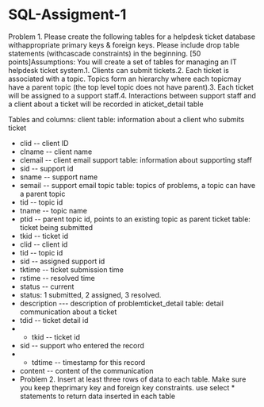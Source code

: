 # SQL-Assigment-1
Problem 1. Please create the following tables for a helpdesk ticket database withappropriate primary keys & foreign keys. Please include drop table statements (withcascade constraints) in the beginning. [50 points]Assumptions: You will create a set of tables for managing an IT helpdesk ticket system.1. Clients can submit tickets.2. Each ticket is associated with a topic. Topics form an hierarchy where each topicmay have a parent topic (the top level topic does not have parent).3. Each ticket will be assigned to a support staff.4. Interactions between support staff and a client about a ticket will be recorded in aticket_detail table

Tables and columns:
client table: information about a client who submits ticket
- clid -- client ID
- clname -- client name
- clemail -- client email
support table: information about supporting staff
- sid -- support id
- sname -- support name
- semail -- support email
topic table: topics of problems, a topic can have a parent topic
- tid -- topic id
- tname -- topic name
- ptid -- parent topic id, points to an existing topic as parent
ticket table: ticket being submitted
- tkid -- ticket id
- clid -- client id
- tid -- topic id
- sid -- assigned support id
- tktime -- ticket submission time
- rstime -- resolved time
- status -- current 
- status: 1 submitted, 2 assigned, 3 resolved.
- description --- description of problemticket_detail 
table: detail communication about a ticket
- tdid -- ticket detail id
- - tkid -- ticket id
- sid -- support who entered the record
- - tdtime -- timestamp for this record
- content -- content of the communication
- Problem 2. Insert at least three rows of data to each table. Make sure you keep theprimary key and foreign key constraints. use select * statements to return data inserted in each table
